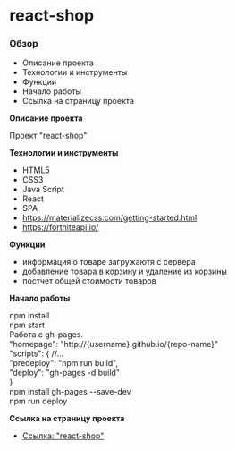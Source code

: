 # react-shop

### Обзор

* Описание проекта
* Технологии и инструменты
* Функции
* Начало работы
* Cсылка на страницу проекта

**Описание проекта**

Проект "react-shop"

**Технологии и инструменты**

* HTML5
* CSS3
* Java Script
* React
* SPA
* https://materializecss.com/getting-started.html
* https://fortniteapi.io/

**Функции**

* информация о товаре загружаютя с сервера
* добавление товара в корзину и удаление из корзины
* постчет общей стоимости товаров

**Начало работы**

npm install <br/>
npm start <br/>
Работа с gh-pages.<br/>
"homepage": "http://{username}.github.io/{repo-name}"<br/>
"scripts": {
//...<br/>
"predeploy": "npm run build",<br/>
"deploy": "gh-pages -d build"<br/>
}<br/>
npm install gh-pages --save-dev <br/>
npm run deploy <br/>

**Cсылка на страницу проекта**

* [Ссылка: "react-shop"](https://mariyazakharova73.github.io/react-shop/)